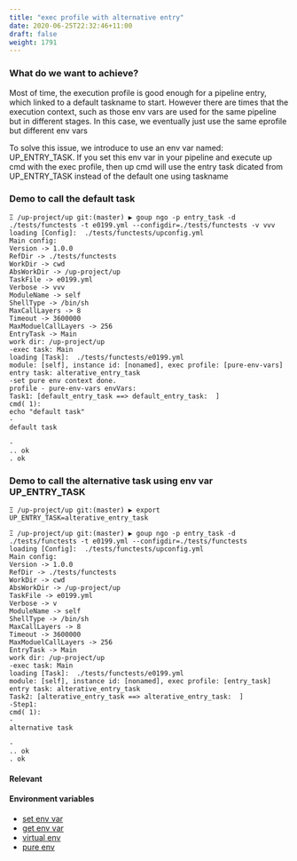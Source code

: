 ```yaml
---
title: "exec profile with alternative entry"
date: 2020-06-25T22:32:46+11:00
draft: false
weight: 1791
---
```


### What do we want to achieve?

Most of time, the execution profile is good enough for a pipeline entry, which linked to a default taskname to start. However there are times that the execution context, such as those env vars are used for the same pipeline but in different stages. In this case, we eventually just use the same eprofile but different env vars

To solve this issue, we introduce to use an env var named: UP_ENTRY_TASK. If you set this env var in your pipeline and execute up cmd with the exec profile, then up cmd will use the entry task dicated from UP_ENTRY_TASK instead of the default one using taskname

### Demo to call the default task

```
Ξ /up-project/up git:(master) ▶ goup ngo -p entry_task -d ./tests/functests -t e0199.yml --configdir=./tests/functests -v vvv
loading [Config]:  ./tests/functests/upconfig.yml
Main config:
Version -> 1.0.0
RefDir -> ./tests/functests
WorkDir -> cwd
AbsWorkDir -> /up-project/up
TaskFile -> e0199.yml
Verbose -> vvv
ModuleName -> self
ShellType -> /bin/sh
MaxCallLayers -> 8
Timeout -> 3600000
MaxModuelCallLayers -> 256
EntryTask -> Main
work dir: /up-project/up
-exec task: Main
loading [Task]:  ./tests/functests/e0199.yml
module: [self], instance id: [nonamed], exec profile: [pure-env-vars]
entry task: alterative_entry_task
-set pure env context done.
profile - pure-env-vars envVars:
Task1: [default_entry_task ==> default_entry_task:  ]
cmd( 1):
echo "default task"
-
default task

-
.. ok
. ok

```

### Demo to call the alternative task using env var UP_ENTRY_TASK

```
Ξ /up-project/up git:(master) ▶ export UP_ENTRY_TASK=alterative_entry_task

Ξ /up-project/up git:(master) ▶ goup ngo -p entry_task -d ./tests/functests -t e0199.yml --configdir=./tests/functests
loading [Config]:  ./tests/functests/upconfig.yml
Main config:
Version -> 1.0.0
RefDir -> ./tests/functests
WorkDir -> cwd
AbsWorkDir -> /up-project/up
TaskFile -> e0199.yml
Verbose -> v
ModuleName -> self
ShellType -> /bin/sh
MaxCallLayers -> 8
Timeout -> 3600000
MaxModuelCallLayers -> 256
EntryTask -> Main
work dir: /up-project/up
-exec task: Main
loading [Task]:  ./tests/functests/e0199.yml
module: [self], instance id: [nonamed], exec profile: [entry_task]
entry task: alterative_entry_task
Task2: [alterative_entry_task ==> alterative_entry_task:  ]
-Step1:
cmd( 1):
-
alternative task

-
.. ok
. ok
```

#### Relevant

#### Environment variables

* [set env var](../../env-vars/c0048/)
* [get env var](../../env-vars/c0046/)
* [virtual env](../../env-vars/c0193/)
* [pure env](../../user-interaction/exec_profile_with_pure_envvrs/)
